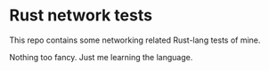 # Rust network tests

This repo contains some networking related Rust-lang tests of mine.

Nothing too fancy. Just me learning the language.

